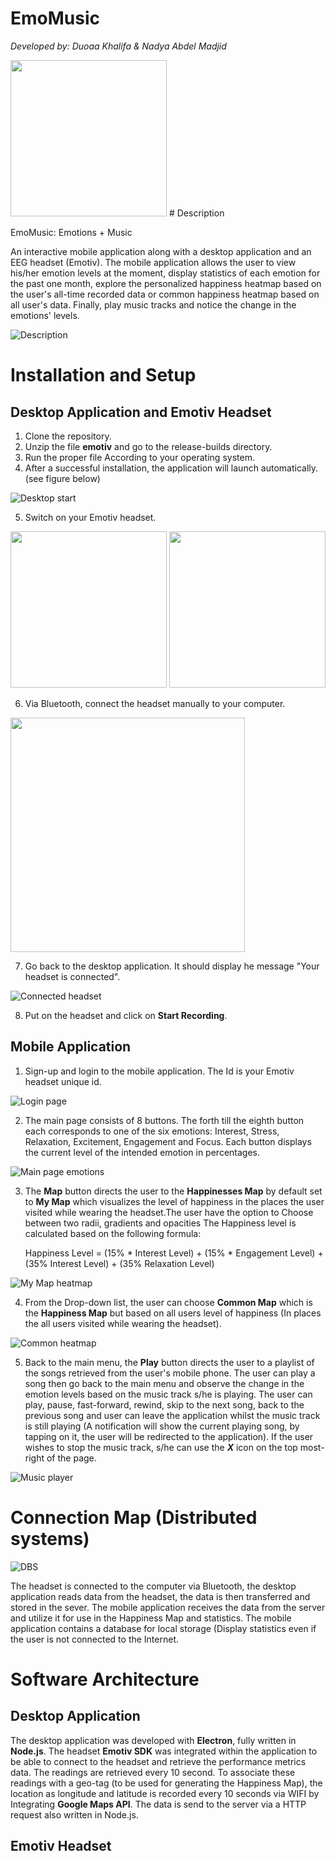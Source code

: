 # EmoMusic 
*Developed by: Duoaa Khalifa & Nadya Abdel Madjid*


<img src = "EmoMusic.png" width = "250"/>
# Description

EmoMusic: Emotions + Music

An interactive mobile application along with a desktop application and an EEG headset (Emotiv). The mobile application allows the user to view his/her emotion levels at the moment, display statistics of each emotion for the past one month, explore the personalized happiness heatmap based on the user's all-time recorded data or common happiness heatmap based on all user's data. Finally, play music tracks and notice the change in the emotions' levels.

![Description](Description.png)

# Installation and Setup
## Desktop Application and Emotiv Headset

1. Clone the repository.
2. Unzip the file **emotiv** and go to the release-builds directory. 
3. Run the proper file According to your operating system.
4. After a successful installation, the application will launch automatically. (see figure below)

![Desktop start](EmoMusic_Desktop_start.JPG)

5. Switch on your Emotiv headset.

<p float="left">
  <img src="Epoc-product-image.png" width="250" />
  <img src="Insight-new-2-600x600.png" width="250" /> 
</p>

6. Via Bluetooth, connect the headset manually to your computer.

<img src = "Add_Device_Blutooth.JPG" width = "375"/>

7. Go back to the desktop application. It should display he  message "Your headset is connected".

![Connected headset]()

8. Put on the headset and click on **Start Recording**.

## Mobile Application
 1. Sign-up and login to the mobile application. The Id is your Emotiv headset unique id.
 
 ![Login page]()
 
 2. The main page consists of 8 buttons. The forth till the eighth button each corresponds to one of the six emotions: Interest, Stress, Relaxation, Excitement, Engagement and Focus. Each button displays the current level of the intended emotion in percentages.
 
  ![Main page emotions]()
  
 3. The **Map** button directs the user to the **Happinesses Map** by default set to **My Map** which visualizes the level of happiness in the places the user visited while wearing the headset.The user have the option to Choose between two radii, gradients and opacities The Happiness level is calculated based on the following formula:
  
    Happiness Level = (15% * Interest Level) + (15% * Engagement Level) + (35% Interest Level) + (35% 		Relaxation Level) 

![My Map heatmap]() 

4. From the Drop-down list, the user can choose **Common Map** which is the **Happiness Map** but based on all users level of happiness (In places the all users visited while wearing the headset).

![Common heatmap]()

5. Back to the main menu, the **Play** button directs the user to a playlist of the songs retrieved from the user's mobile phone. The user can play a song then go back to the main menu and observe the change in the emotion levels based on the music track s/he is playing. The user can play, pause, fast-forward, rewind, skip to the next song, back to the previous song and user can leave the application whilst the music track is still playing (A notification will show the current playing song, by tapping on it, the user will be redirected to the application). If the user wishes to stop the music track, s/he can use the ***X*** icon on the top most-right of the page.   

![Music player]()

# Connection Map (Distributed systems)

![DBS](DBS.png)

The headset is connected to the computer via Bluetooth, the desktop application reads data from the headset, the data is then transferred and stored in the sever. The mobile application receives the data from the server and utilize it for use in the Happiness Map and statistics. The mobile application contains a database for local storage (Display statistics even if the user is not connected to the Internet. 

# Software Architecture 
## Desktop Application

The desktop application was developed with **Electron**, fully written in **Node.js**. The headset **Emotiv SDK** was integrated within the application to be able to connect to the headset and retrieve the performance metrics data. The readings are retrieved every 10 second. To associate these readings with a geo-tag (to be used for generating the Happiness Map), the location as longitude and latitude is recorded every 10 seconds via WIFI by Integrating **Google Maps API**. The data is send to the server via a HTTP request also written in Node.js.

## Emotiv Headset











	
	







